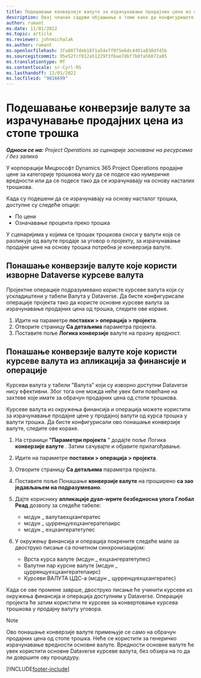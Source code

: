 ```yaml
---
title: Подешавање конверзије валуте за израчунавање продајних цена из стопе трошка
description: Овај чланак садржи објашњења о томе како да конфигуришете понашање конверзије валуте које ће се користити у корпорацији Мицрософт  Dynamics 365 Project Operations  када се трансакције продаје генеришу из трансакција трошкова.
author: rumant
ms.date: 11/01/2022
ms.topic: article
ms.reviewer: johnmichalak
ms.author: rumant
ms.openlocfilehash: 3fa8077deb18f1a54e7f0f5e6dc4491a830df45b
ms.sourcegitcommit: 95e52fcf012a51229f3f6ae7dbf7b0fa56072a85
ms.translationtype: MT
ms.contentlocale: sr-Cyrl-RS
ms.lasthandoff: 12/01/2022
ms.locfileid: "9816699"
---
```

# <a name="set-up-currency-conversion-to-calculate-sales-prices-from-cost-rates"></a>Подешавање конверзије валуте за израчунавање продајних цена из стопе трошка

_**Односи се на:** Project Operations за сценарије засноване на ресурсима / без залиха_

У корпорацији Мицрософт  Dynamics 365 Project Operations продајне цене за категорије трошкова могу да се подесе као нумеричке вредности или да се подесе тако да се израчунавају на основу насталих трошкова.

Када су подешени да се израчунавају на основу насталог трошка, доступне су следеће опције:

- По цени
- Означавање процента преко трошка

У сценаријима у којима се трошак трошкова сноси у валути која се разликује од валуте продаје за уговор о пројекту, за израчунавање продајне цене на основу трошка потребна је конверзија валуте.

## <a name="currency-conversion-behavior-that-uses-native-dataverse-exchange-rates"></a>Понашање конверзије валуте које користи изворне  Dataverse  курсеве валута

Пројектне операције подразумевано користе курсеве валута који су ускладиштени у табели Валута у Dataverse. Да бисте конфигурисали операције пројекта тако да користе основне курсеве валута за израчунавање продајних цена од трошка, следите ове кораке.

1. Идите на параметре  **поставки  \>  операција  \>  пројекта**.
1. Отворите страницу  **Са детаљима**  параметра пројекта.
1. Поставите поље  **Логика конверзије**  валуте на празну вредност.

## <a name="currency-conversion-behavior-that-uses-exchange-rates-from-finance-and-operations-apps"></a>Понашање конверзије валуте које користи курсеве валута из апликација за финансије и операције

Курсеви валута у табели "Валута" који су изворно доступни  Dataverse  нису ефективни. Због тога оне можда неће увек бити повећане на захтеве које имате за обрачун продајних цена од стопе трошкова.

Курсеве валута из окружења финансија и операција можете користити за израчунавање продајне цене у продајној валути од курса трошка у валути трошка. Да бисте конфигурисали ово понашање конверзије валуте, следите ове кораке.

1. На страници  **"Параметри пројекта**  " додајте поље Логика  **конверзије валуте** . Затим сачувајте и објавите прилагођавање.
1. Идите на параметре  **поставки  \>  операција  \>  пројекта**.
1. Отворите страницу  **Са детаљима**  параметра пројекта. 
1. Поставите поље Понашање  **конверзије валуте**  на проширено  **са зао једављањем на подразумевано**.
1. Дајте кориснику  **апликације дуал-wрите безбедносна улога**  **Глобал Реад**  дозволу за следеће табеле:

    - мсдyн \_ валутаеxцхангератес
    - мсдyн \_ цурренцyеxцхангератепаирс
    - мсдyн \_ еxцхангератетyпес

1. У окружењу финансија и операција покрените следеће мапе за двоструко писање са почетном синхронизацијом:

    - Врста курса валуте (мсдyн \_ еxцхангератетyпес)
    - Валутни пар курсне валуте (мсдyн \_ цурренцyеxцхангератепаирс)
    - Курсеви ВАЛУТА ЦДС-а (мсдyн \_ цурренцyеxцхангератес)

Када се ове промене заврше, двоструко писање ће учинити курсеве из окружења финансија и операција доступним у Dataverse. Операције пројекта ће затим користити те курсеве за конвертовање курсева трошкова у продајну валуту уговора.

> [!NOTE]
> Ово понашање конверзије валуте примењује се само на обрачун продајних цена од стопе трошка. Неће се користити за генеричко израчунавање вредности основне валуте. Вредности основне валуте ће увек користити основне  Dataverse  курсеве валута, без обзира на то да ли довршите ову процедуру.

[!INCLUDE[footer-include](../includes/footer-banner.md)]
